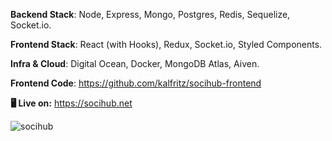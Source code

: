 **Backend Stack**: Node, Express, Mongo, Postgres, Redis, Sequelize, Socket.io.

**Frontend Stack**: React (with Hooks), Redux, Socket.io, Styled Components.

**Infra & Cloud**: Digital Ocean, Docker, MongoDB Atlas, Aiven.

**Frontend Code**: https://github.com/kalfritz/socihub-frontend

**🖥️ Live on:** https://socihub.net

![socihub](https://github.com/user-attachments/assets/1f098301-cb36-41ee-97c9-4dfa875f9619)
